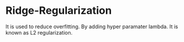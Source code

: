 # Ridge-Regularization
It is used to reduce overfitting.
By adding hyper paramater lambda.
It is known as L2 regularization.
